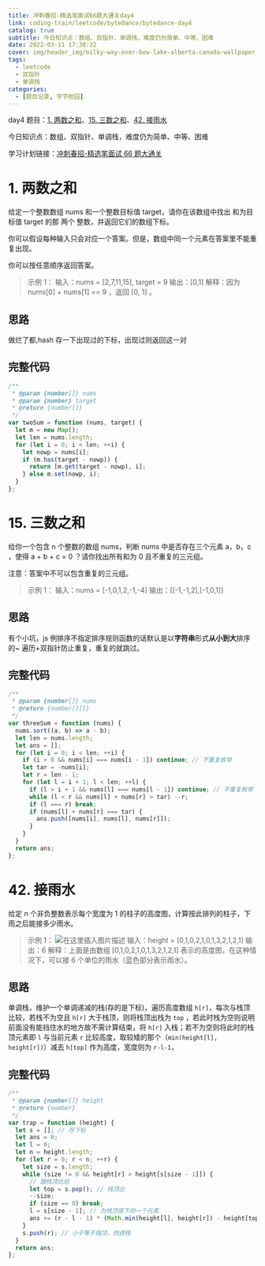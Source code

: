 ```yaml
---
title: 冲刺春招-精选笔面试66题大通关day4
link: coding-train/leetcode/bytedance/bytedance-day4
catalog: true
subtitle: 今日知识点：数组、双指针、单调栈，难度仍为简单、中等、困难
date: 2022-03-11 17:30:22
cover: img/header_img/milky-way-over-bow-lake-alberta-canada-wallpaper-for-1920x1080-63-873.jpg
tags:
  - leetcode
  - 双指针
  - 单调栈
categories:
  - [题目记录, 字节校园]
---
```


day4 题目：[1. 两数之和](https://leetcode-cn.com/problems/two-sum/)、[15. 三数之和](https://leetcode-cn.com/problems/3sum/)、[42. 接雨水](https://leetcode-cn.com/problems/trapping-rain-water/)

今日知识点：数组、双指针、单调栈，难度仍为简单、中等、困难

学习计划链接：[冲刺春招-精选笔面试 66 题大通关](https://leetcode-cn.com/study-plan/bytedancecampus/?progress=dcmyjb3)

<!-- more -->

# 1. 两数之和

给定一个整数数组 nums 和一个整数目标值 target，请你在该数组中找出 和为目标值 target 的那 两个 整数，并返回它们的数组下标。

你可以假设每种输入只会对应一个答案。但是，数组中同一个元素在答案里不能重复出现。

你可以按任意顺序返回答案。

> 示例 1：
> 输入：nums = [2,7,11,15], target = 9
> 输出：[0,1]
> 解释：因为 nums[0] + nums[1] == 9 ，返回 [0, 1] 。

## 思路

做烂了都,hash 存一下出现过的下标，出现过则返回这一对

## 完整代码

```js
/**
 * @param {number[]} nums
 * @param {number} target
 * @return {number[]}
 */
var twoSum = function (nums, target) {
  let m = new Map();
  let len = nums.length;
  for (let i = 0; i < len; ++i) {
    let nowp = nums[i];
    if (m.has(target - nowp)) {
      return [m.get(target - nowp), i];
    } else m.set(nowp, i);
  }
};
```

# 15. 三数之和

给你一个包含 n 个整数的数组 nums，判断 nums 中是否存在三个元素 a，b，c ，使得 a + b + c = 0 ？请你找出所有和为 0 且不重复的三元组。

注意：答案中不可以包含重复的三元组。

> 示例 1：
> 输入：nums = [-1,0,1,2,-1,-4]
> 输出：[[-1,-1,2],[-1,0,1]]

## 思路

有个小坑，js 例排序不指定排序规则函数的话默认是以**字符串**形式**从小到大**排序的~
遍历+双指针防止重复，重复的就跳过。

## 完整代码

```js
/**
 * @param {number[]} nums
 * @return {number[][]}
 */
var threeSum = function (nums) {
  nums.sort((a, b) => a - b);
  let len = nums.length;
  let ans = [];
  for (let i = 0; i < len; ++i) {
    if (i > 0 && nums[i] === nums[i - 1]) continue; // 不重复枚举
    let tar = -nums[i];
    let r = len - 1;
    for (let l = i + 1; l < len; ++l) {
      if (l > i + 1 && nums[l] === nums[l - 1]) continue; // 不重复枚举
      while (l < r && nums[l] + nums[r] > tar) --r;
      if (l === r) break;
      if (nums[l] + nums[r] === tar) {
        ans.push([nums[i], nums[l], nums[r]]);
      }
    }
  }
  return ans;
};
```

# 42. 接雨水

给定 n 个非负整数表示每个宽度为 1 的柱子的高度图，计算按此排列的柱子，下雨之后能接多少雨水。

> 示例 1：
> ![在这里插入图片描述](https://img-blog.csdnimg.cn/c9ea51f7298b4b69a8a39483b8e20af9.png)
> 输入：height = [0,1,0,2,1,0,1,3,2,1,2,1]
> 输出：6
> 解释：上面是由数组 [0,1,0,2,1,0,1,3,2,1,2,1] 表示的高度图，在这种情况下，可以接 6 个单位的雨水（蓝色部分表示雨水）。

## 思路

单调栈，维护一个单调递减的栈(存的是下标)，遍历高度数组 `h[r]`，每次与栈顶比较，若栈不为空且 `h[r]` 大于栈顶，则将栈顶出栈为 `top` ，若此时栈为空则说明前面没有能挡住水的地方故不需计算结束，将 `h[r]` 入栈；若不为空则将此时的栈顶元素即 `l` 与当前元素 `r` 比较高度，取较矮的那个（`min(height[l], height[r])`）减去 `h[top]` 作为高度，宽度则为 `r-l-1`，

## 完整代码

```js
/**
 * @param {number[]} height
 * @return {number}
 */
var trap = function (height) {
  let s = []; // 存下标
  let ans = 0;
  let l = 0;
  let n = height.length;
  for (let r = 0; r < n; ++r) {
    let size = s.length;
    while (size != 0 && height[r] > height[s[size - 1]]) {
      // 跟栈顶比较
      let top = s.pop(); // 栈顶出
      --size;
      if (size == 0) break;
      l = s[size - 1]; // 为栈顶底下的一个元素
      ans += (r - l - 1) * (Math.min(height[l], height[r]) - height[top]); // 宽*高
    }
    s.push(r); // 小于等于栈顶，则进栈
  }
  return ans;
};
```
